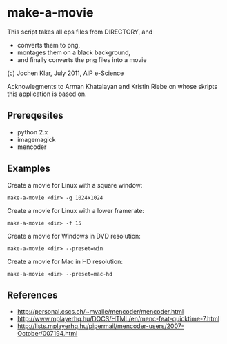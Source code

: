 make-a-movie
============

This script takes all eps files from DIRECTORY, and

* converts them to png,
* montages them on a black background,
* and finally converts the png files into a movie

(c) Jochen Klar, July 2011, AIP e-Science

Acknowlegments to Arman Khatalayan and Kristin Riebe on whose skripts this application is based on.

Prereqesites
------------

* python 2.x
* imagemagick
* mencoder

Examples
--------

Create a movie for Linux with a square window:

```
make-a-movie <dir> -g 1024x1024
```

Create a movie for Linux with a lower framerate:

```
make-a-movie <dir> -f 15
```

Create a movie for Windows in DVD resolution:

```
make-a-movie <dir> --preset=win
```

Create a movie for Mac in HD resolution:

```
make-a-movie <dir> --preset=mac-hd
```

References
----------

* http://personal.cscs.ch/~mvalle/mencoder/mencoder.html
* http://www.mplayerhq.hu/DOCS/HTML/en/menc-feat-quicktime-7.html
* http://lists.mplayerhq.hu/pipermail/mencoder-users/2007-October/007194.html
